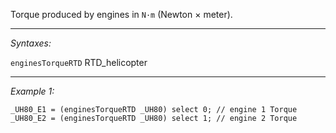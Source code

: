 Torque produced by engines in `N·m` (Newton &times; meter).


---
*Syntaxes:*

`enginesTorqueRTD` RTD_helicopter

---
*Example 1:*

```sqf
_UH80_E1 = (enginesTorqueRTD _UH80) select 0; // engine 1 Torque
_UH80_E2 = (enginesTorqueRTD _UH80) select 1; // engine 2 Torque
```